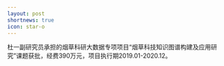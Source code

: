 ```yaml
---
layout: post
shortnews: true
icon: star-o
---
```


杜一副研究员承担的烟草科研大数据专项项目“烟草科技知识图谱构建及应用研究”课题获批，经费390万元，项目执行期2019.01-2020.12。

